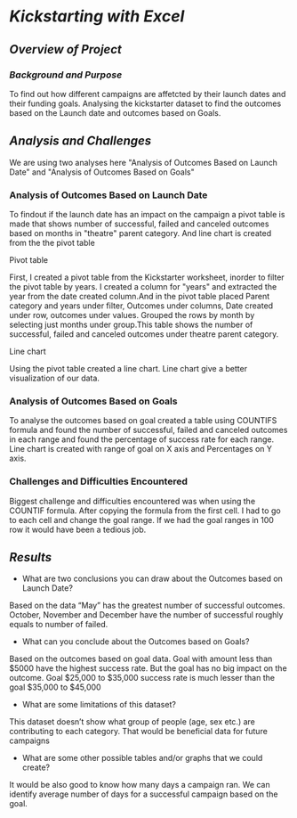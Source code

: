 # *Kickstarting with Excel*

## *Overview of Project*


### *Background and Purpose*
To find out how different campaigns are affetcted by their launch dates and their funding goals. Analysing the kickstarter dataset to find the outcomes based on the Launch date and outcomes based on Goals.



## *Analysis and Challenges*
We are using two analyses here "Analysis of Outcomes Based on Launch Date" and "Analysis of Outcomes Based on Goals"

### Analysis of Outcomes Based on Launch Date
To findout if the launch date has an impact on the campaign a pivot table is made that shows number of successful, failed and canceled outcomes based on months in "theatre" parent category. And line chart is created from the the pivot table

Pivot table

First, I created a pivot table from the Kickstarter worksheet, inorder to filter the pivot table by years. I created a column for "years" and extracted the year from the date created column.And in the pivot table placed Parent category and years under filter, Outcomes under columns, Date created under row, outcomes under values. Grouped the rows by month by selecting just months under group.This table shows the number of successful, failed and canceled outcomes under theatre parent category.

Line chart

Using the pivot table created a line chart. Line chart give a better visualization of our data. 


### Analysis of Outcomes Based on Goals
To analyse the outcomes based on goal created a table using COUNTIFS formula and found the number of successful, failed and canceled outcomes in each range and found the percentage of success rate for each range. Line chart is created with range of goal on X axis and Percentages on Y axis.

### Challenges and Difficulties Encountered
Biggest challenge and difficulties encountered was when using the COUNTIF formula. After copying the formula from the first cell. I had to go to each cell and change the goal range. If we had the goal ranges in 100 row it would have been a tedious job. 



## *Results*

- What are two conclusions you can draw about the Outcomes based on Launch Date?

Based on the data “May” has the greatest number of successful outcomes. October, November and December have the number of successful roughly equals to number of failed. 

- What can you conclude about the Outcomes based on Goals?

Based on the outcomes based on goal data. Goal with amount less than $5000 have the highest success rate. But the goal has no big impact on the outcome. Goal $25,000 to $35,000 success rate is much lesser than the goal $35,000 to $45,000

- What are some limitations of this dataset?

This dataset doesn’t show what group of people (age, sex etc.) are contributing to each category. That would be beneficial data for future campaigns

- What are some other possible tables and/or graphs that we could create?

It would be also good to know how many days a campaign ran. We can identify average number of days for a successful campaign based on the goal. 

